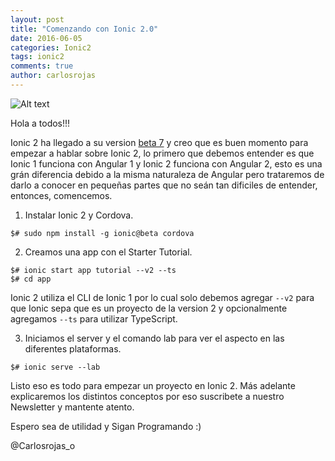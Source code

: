 ```yaml
---
layout: post
title: "Comenzando con Ionic 2.0"
date: 2016-06-05
categories: Ionic2
tags: ionic2
comments: true
author: carlosrojas
---
```


![Alt text](http://i.imgur.com/ZYv3zLt.png "Ionic 2")

Hola a todos!!!

Ionic 2 ha llegado a su version [beta 7](https://github.com/driftyco/ionic/blob/2.0/CHANGELOG.md#angular-update-to-200-rc1) y creo que es buen momento para empezar a hablar sobre Ionic 2, lo primero que debemos
entender es que Ionic 1 funciona con Angular 1 y Ionic 2 funciona con Angular 2, esto es una grán diferencia debido a la misma
naturaleza de Angular pero trataremos de darlo a conocer en pequeñas partes que no seán tan dificiles de entender, entonces, comencemos.

1. Instalar Ionic 2 y Cordova.

```
$# sudo npm install -g ionic@beta cordova
```

2. Creamos una app con el Starter Tutorial.

```
$# ionic start app tutorial --v2 --ts
$# cd app
```

Ionic 2 utiliza el CLI de Ionic 1 por lo cual solo debemos agregar `--v2` para que Ionic sepa que es un proyecto de la version 2 y opcionalmente agregamos `--ts` para utilizar TypeScript.

3. Iniciamos el server y el comando lab para ver el aspecto en las diferentes plataformas.

```
$# ionic serve --lab
```

Listo eso es todo para empezar un proyecto en Ionic 2. Más adelante explicaremos los distintos conceptos por eso suscribete a nuestro Newsletter y mantente atento.

Espero sea de utilidad y Sigan Programando :)

@Carlosrojas_o
